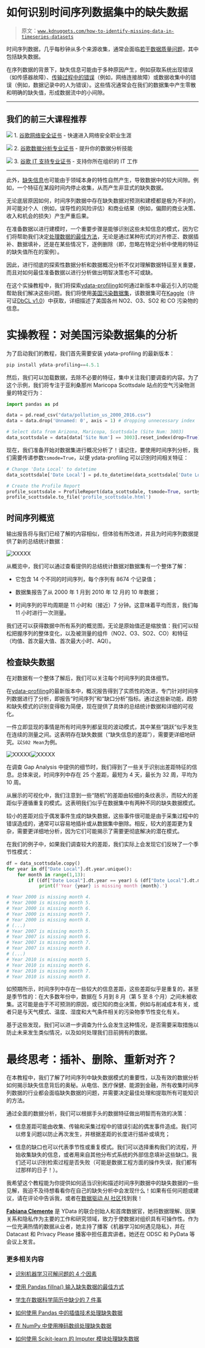 # 如何识别时间序列数据集中的缺失数据

> 原文：[`www.kdnuggets.com/how-to-identify-missing-data-in-timeseries-datasets`](https://www.kdnuggets.com/how-to-identify-missing-data-in-timeseries-datasets)

时间序列数据，几乎每秒钟从多个来源收集，通常会面临[若干数据质量问题](https://towardsdatascience.com/how-to-do-an-eda-for-time-series-cbb92b3b1913)，其中包括缺失数据。

在序列数据的背景下，缺失信息可能由于多种原因产生，例如获取系统出现错误（如传感器故障）、[传输过程中的错误](https://towardsdatascience.com/understand-your-data-in-real-time-1f6d9f6937e5)（例如，网络连接故障）或数据收集中的错误（例如，数据记录中的人为错误）。这些情况通常会在我们的数据集中产生零散和明确的缺失值，形成数据流中的小间隙。

* * *

## 我们的前三大课程推荐

![](img/0244c01ba9267c002ef39d4907e0b8fb.png) 1\. [谷歌网络安全证书](https://www.kdnuggets.com/google-cybersecurity) - 快速进入网络安全职业生涯

![](img/e225c49c3c91745821c8c0368bf04711.png) 2\. [谷歌数据分析专业证书](https://www.kdnuggets.com/google-data-analytics) - 提升你的数据分析技能

![](img/0244c01ba9267c002ef39d4907e0b8fb.png) 3\. [谷歌 IT 支持专业证书](https://www.kdnuggets.com/google-itsupport) - 支持你所在组织的 IT 工作

* * *

此外，[缺失信息](https://ydata.ai/resources/what-is-missing-data-in-machine-learning)也可能由于领域本身的特性自然产生，导致数据中的较大间隙。例如，一个特征在某段时间内停止收集，从而产生非显式的缺失数据。

无论底层原因如何，时间序列数据中存在缺失数据对预测和建模都是极为不利的，并可能对个人（例如，误导性的风险评估）和商业结果（例如，偏颇的商业决策、收入和机会的损失）产生严重后果。

在准备数据以进行建模时，一个重要步骤是能够识别这些未知信息的模式，因为它们将帮助我们决定[处理数据的最佳方法](https://ydata.ai/resources/understanding-the-structure-of-time-series-datasets)，无论是通过某种形式的对齐修正、数据插补、数据填补，还是在某些情况下，逐例删除（即，忽略在特定分析中使用的特征的缺失值所在的案例）。

因此，进行彻底的探索性数据分析和数据概况分析不仅对理解数据特征至关重要，而且对如何最佳准备数据以进行分析做出明智决策也不可或缺。

在这个实操教程中，我们将探索[ydata-profiling](https://github.com/ydataai/ydata-profiling)如何通过新版本中最近引入的功能帮助我们解决这些问题。我们将使用[美国污染数据集](https://data.world/data-society/us-air-pollution-data)，该数据集可在[Kaggle](https://www.kaggle.com/datasets/sogun3/uspollution?resource=download)（许可证[DbCL v1.0](https://opendatacommons.org/licenses/dbcl/1-0/)）中获取，详细描述了美国各州 NO2、O3、SO2 和 CO 污染物的信息。

# 实操教程：对美国污染数据集的分析

为了启动我们的教程，我们首先需要安装 ydata-profiling 的最新版本：

```py
pip install ydata-profiling==4.5.1
```

然后，我们可以加载数据，去除不必要的特征，集中关注我们要调查的内容。为了这个示例，我们将专注于亚利桑那州 Maricopa Scottsdale 站点的空气污染物测量的特定行为：

```py
import pandas as pd

data = pd.read_csv("data/pollution_us_2000_2016.csv")
data = data.drop('Unnamed: 0', axis = 1) # dropping unnecessary index 

# Select data from Arizona, Maricopa, Scottsdale (Site Num: 3003)
data_scottsdale = data[data['Site Num'] == 3003].reset_index(drop=True)
```

现在，我们准备开始对数据集进行概况分析了！请记住，要使用时间序列分析，我们需要传递参数`tsmode=True`，以便 ydata-profiling 可以识别时间相关特征：

```py
# Change 'Data Local' to datetime
data_scottsdale['Date Local'] = pd.to_datetime(data_scottsdale['Date Local'])

# Create the Profile Report
profile_scottsdale = ProfileReport(data_scottsdale, tsmode=True, sortby="Date Local")
profile_scottsdale.to_file('profile_scottsdale.html')
```

## 时间序列概览

输出报告将与我们已经了解的内容相似，但体验有所改进，并且为时间序列数据提供了新的总结统计数据：

![XXXXX](img/8faa4792b0d13bde077357a8d7c6dd57.png)

从概览中，我们可以通过查看提供的总结统计数据对数据集有一个整体了解：

+   它包含 14 个不同的时间序列，每个序列有 8674 个记录值；

+   数据集报告了从 2000 年 1 月到 2010 年 12 月的 10 年数据；

+   时间序列的平均周期是 11 小时和（接近）7 分钟。这意味着平均而言，我们每 11 小时进行一次测量。

我们还可以获得数据中所有系列的概览图，无论是原始值还是缩放值：我们可以轻松把握序列的整体变化，以及被测量的组件（NO2、O3、SO2、CO）和特征（均值、首次最大值、首次最大小时、AQI）。

## 检查缺失数据

在对数据有一个整体了解后，我们可以关注每个时间序列的具体细节。

在[ydata-profiling](https://github.com/ydataai/ydata-profiling)的最新版本中，概况报告得到了实质性的改进，专门针对时间序列数据进行了分析，即报告“时间序列”和“缺口分析”指标。通过这些新功能，趋势和缺失模式的识别变得极为简便，现在提供了具体的总结统计数据和详细的可视化。

一件立即显现的事情是所有时间序列都呈现的波动模式，其中某些“跳跃”似乎发生在连续的测量之间。这表明存在缺失数据（“缺失信息的差距”），需要更详细地研究。以`S02 Mean`为例。

![XXXXX](img/d380f53de2d6d5aa0e954d88f9d0fa24.png)![XXXXX](img/7100b2379969401e5d718e4401ed80b6.png)

在调查 Gap Analysis 中提供的细节时，我们得到了一些关于识别出差距特征的信息。总体来说，时间序列中存在 25 个差距，最短为 4 天，最长为 32 周，平均为 10 周。

从展示的可视化中，我们注意到一些“随机”的差距由较细的条纹表示，而较大的差距似乎遵循重复的模式。这表明我们似乎在数据集中有两种不同的缺失数据模式。

较小的差距对应于偶发事件生成的缺失数据，这些事件很可能是由于采集过程中的错误造成的，通常可以容易地插补或从数据集中删除。相反，较大的差距更为复杂，需要更详细地分析，因为它们可能揭示了需要更彻底解决的潜在模式。

在我们的例子中，如果我们调查较大的差距，我们实际上会发现它们反映了一个季节性模式：

```py
df = data_scottsdale.copy()
for year in df["Date Local"].dt.year.unique():
    for month in range(1,13):
        if ((df["Date Local"].dt.year == year) & (df["Date Local"].dt.month ==month)).sum() == 0:
            print(f'Year {year} is missing month {month}.')
```

```py
# Year 2000 is missing month 4.
# Year 2000 is missing month 5.
# Year 2000 is missing month 6.
# Year 2000 is missing month 7.
# Year 2000 is missing month 8.
# (...)
# Year 2007 is missing month 5.
# Year 2007 is missing month 6.
# Year 2007 is missing month 7.
# Year 2007 is missing month 8.
# (...)
# Year 2010 is missing month 5.
# Year 2010 is missing month 6.
# Year 2010 is missing month 7.
# Year 2010 is missing month 8.
```

如预期所示，时间序列中存在一些较大的信息差距，这些差距似乎是重复的，甚至是季节性的：在大多数年份中，数据在 5 月到 8 月（第 5 至 8 个月）之间未被收集。这可能是由于不可预测的原因，或已知的商业决策，例如与削减成本有关，或者只是与天气模式、温度、湿度和大气条件相关的污染物季节性变化有关。

基于这些发现，我们可以进一步调查为什么会发生这种情况，是否需要采取措施以防止未来发生类似情况，以及如何处理我们目前拥有的数据。

# 最终思考：插补、删除、重新对齐？

在本教程中，我们了解了时间序列中缺失数据模式的重要性，以及有效的数据分析如何揭示缺失信息背后的奥秘。从电信、医疗保健、能源到金融，所有收集时间序列数据的行业都会面临缺失数据的问题，并需要决定最佳处理和提取所有可能知识的方法。

通过全面的数据分析，我们可以根据手头的数据特征做出明智而有效的决策：

+   信息差距可能由收集、传输和采集过程中的错误引起的偶发事件造成。我们可以修复问题以防止再次发生，并根据差距的长度进行插补或填充；

+   信息的缺口也可以代表季节性或重复模式。我们可以选择重构我们的流程，开始收集缺失的信息，或者用来自其他分布式系统的外部信息填补这些缺口。我们还可以识别检索过程是否失败（可能是数据工程方面的操作失误，我们都有过那样的日子！）。

我希望这个教程能为你提供如何适当识别和描述时间序列数据中的缺失数据的一些见解，我迫不及待想看看你在自己的缺失分析中会发现什么！如果有任何问题或建议，请在评论中告诉我，或者在[数据驱动 AI 社区](https://tiny.ydata.ai/dcai-medium)找到我！

**[Fabiana Clemente](https://www.linkedin.com/in/fabiana-clemente/)** 是 YData 的联合创始人和首席数据官，她将数据理解、因果关系和隐私作为主要的工作和研究领域，致力于使数据对组织具有可操作性。作为一位充满热情的数据从业者，她主持了播客《机器学习如何遇见隐私》，并在 Datacast 和 Privacy Please 播客中担任嘉宾讲者。她还在 ODSC 和 PyData 等会议上发言。

### 更多相关内容

+   [识别机器学习可解问题的 4 个因素](https://www.kdnuggets.com/2022/04/4-factors-identify-machine-learning-solvable-problems.html)

+   [使用 Pandas fillna() 输入缺失数据的最佳方式](https://www.kdnuggets.com/2023/02/optimal-way-input-missing-data-pandas-fillna.html)

+   [学生在数据科学简历中缺少的 7 件事](https://www.kdnuggets.com/7-things-students-are-missing-in-a-data-science-resume)

+   [如何使用 Pandas 中的插值技术处理缺失数据](https://www.kdnuggets.com/how-to-deal-with-missing-data-using-interpolation-techniques-in-pandas)

+   [在 NumPy 中使用掩码数组处理缺失数据](https://www.kdnuggets.com/masked-arrays-in-numpy-to-handle-missing-data)

+   [如何使用 Scikit-learn 的 Imputer 模块处理缺失数据](https://www.kdnuggets.com/how-to-handle-missing-data-with-scikit-learns-imputer-module)
